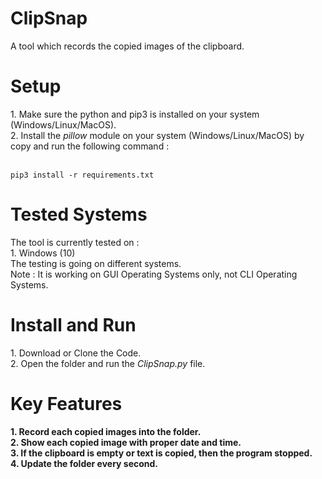 # ClipSnap
A tool which records the copied images of the clipboard.

<h1>Setup</h1>
1. Make sure the python and pip3 is installed on your system (Windows/Linux/MacOS).<br>
2. Install the <i>pillow</i> module on your system (Windows/Linux/MacOS) by copy and run the following command :<br><br>

```
pip3 install -r requirements.txt
```

<h1>Tested Systems</h1>
The tool is currently tested on : <br>
1. Windows (10)<br>
The testing is going on different systems.<br>
Note : It is working on GUI Operating Systems only, not CLI Operating Systems.

<h1>Install and Run</h1>
1. Download or Clone the Code.<br>
2. Open the folder and run the <i>ClipSnap.py</i> file.

<h1>Key Features</h1>
<b>1. Record each copied images into the folder.</b><br>
<b>2. Show each copied image with proper date and time.</b><br>
<b>3. If the clipboard is empty or text is copied, then the program stopped.</b><br>
<b>4. Update the folder every second.</b>
